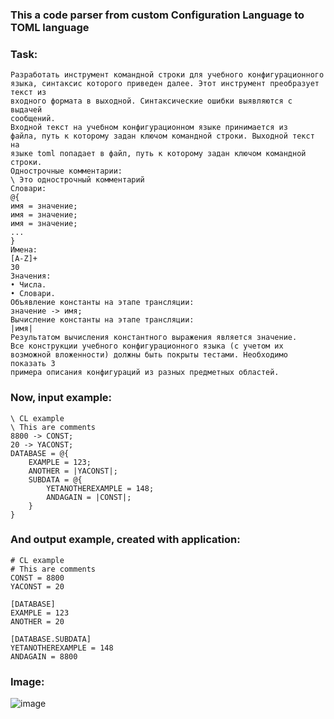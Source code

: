 ### This a code parser from custom Configuration Language to TOML language

### Task:
```
Разработать инструмент командной строки для учебного конфигурационного 
языка, синтаксис которого приведен далее. Этот инструмент преобразует текст из 
входного формата в выходной. Синтаксические ошибки выявляются с выдачей 
сообщений. 
Входной текст на учебном конфигурационном языке принимается из 
файла, путь к которому задан ключом командной строки. Выходной текст на 
языке toml попадает в файл, путь к которому задан ключом командной строки. 
Однострочные комментарии: 
\ Это однострочный комментарий 
Словари: 
@{ 
имя = значение; 
имя = значение; 
имя = значение; 
... 
} 
Имена: 
[A-Z]+ 
30 
Значения: 
• Числа. 
• Словари. 
Объявление константы на этапе трансляции: 
значение -> имя; 
Вычисление константы на этапе трансляции: 
|имя| 
Результатом вычисления константного выражения является значение. 
Все конструкции учебного конфигурационного языка (с учетом их 
возможной вложенности) должны быть покрыты тестами. Необходимо показать 3 
примера описания конфигураций из разных предметных областей.
```
### Now, input example:
```
\ CL example
\ This are comments
8800 -> CONST;
20 -> YACONST;
DATABASE = @{
	EXAMPLE = 123;
	ANOTHER = |YACONST|;
	SUBDATA = @{
		YETANOTHEREXAMPLE = 148;
		ANDAGAIN = |CONST|;
	}
}
```
### And output example, created with application:
```
# CL example
# This are comments
CONST = 8800
YACONST = 20

[DATABASE]
EXAMPLE = 123
ANOTHER = 20

[DATABASE.SUBDATA]
YETANOTHEREXAMPLE = 148
ANDAGAIN = 8800
```
### Image:
![image](https://github.com/user-attachments/assets/6c4e72dc-ed6c-4389-b074-f9c4d37c040a)

